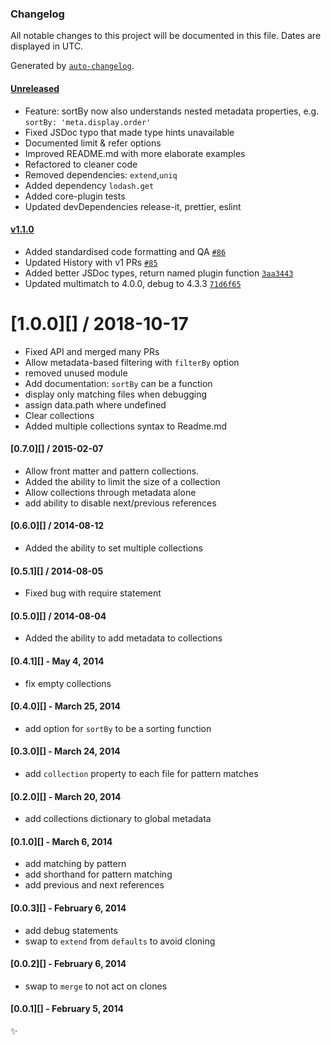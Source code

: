 ### Changelog

All notable changes to this project will be documented in this file. Dates are displayed in UTC.

Generated by [`auto-changelog`](https://github.com/CookPete/auto-changelog).

<!-- auto-changelog-above -->

#### [Unreleased](https://github.com/metalsmith/collections/compare/v1.1.0..HEAD)

- Feature: sortBy now also understands nested metadata properties, e.g. `sortBy: 'meta.display.order'`
- Fixed JSDoc typo that made type hints unavailable
- Documented limit & refer options
- Improved README.md with more elaborate examples
- Refactored to cleaner code
- Removed dependencies: `extend`,`uniq`
- Added dependency `lodash.get`
- Added core-plugin tests
- Updated devDependencies release-it, prettier, eslint

#### [v1.1.0](https://github.com/metalsmith/collections/compare/v1.0.0...v1.1.0)

- Added standardised code formatting and QA [`#86`](https://github.com/metalsmith/collections/pull/86)
- Updated History with v1 PRs [`#85`](https://github.com/metalsmith/collections/pull/85)
- Added better JSDoc types, return named plugin function [`3aa3443`](https://github.com/metalsmith/collections/commit/3aa3443802c2f814c90cf39c7b43de8fc3d3ff13)
- Updated multimatch to 4.0.0, debug to 4.3.3 [`71d6f65`](https://github.com/metalsmith/collections/commit/71d6f65b9ec5572196e17dfebf5cff2361853f9d)

# [1.0.0][] / 2018-10-17

- Fixed API and merged many PRs
- Allow metadata-based filtering with `filterBy` option
- removed unused module
- Add documentation: `sortBy` can be a function
- display only matching files when debugging
- assign data.path where undefined
- Clear collections
- Added multiple collections syntax to Readme.md

#### [0.7.0][] / 2015-02-07

- Allow front matter and pattern collections.
- Added the ability to limit the size of a collection
- Allow collections through metadata alone
- add ability to disable next/previous references

#### [0.6.0][] / 2014-08-12

- Added the ability to set multiple collections

#### [0.5.1][] / 2014-08-05

- Fixed bug with require statement

#### [0.5.0][] / 2014-08-04

- Added the ability to add metadata to collections

#### [0.4.1][] - May 4, 2014

- fix empty collections

#### [0.4.0][] - March 25, 2014

- add option for `sortBy` to be a sorting function

#### [0.3.0][] - March 24, 2014

- add `collection` property to each file for pattern matches

#### [0.2.0][] - March 20, 2014

- add collections dictionary to global metadata

#### [0.1.0][] - March 6, 2014

- add matching by pattern
- add shorthand for pattern matching
- add previous and next references

#### [0.0.3][] - February 6, 2014

- add debug statements
- swap to `extend` from `defaults` to avoid cloning

#### [0.0.2][] - February 6, 2014

- swap to `merge` to not act on clones

#### [0.0.1][] - February 5, 2014

:sparkles:

